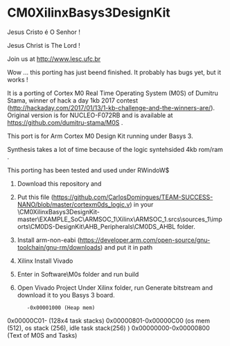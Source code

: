 # CM0XilinxBasys3DesignKit

Jesus Cristo é O Senhor !

Jesus Christ is The Lord !

Join us at http://www.lesc.ufc.br 

Wow ... this porting has just beend finished. It probably has bugs yet, but it works ! 

It is a porting of Cortex M0 Real Time Operating System (M0S) of Dumitru Stama, winner of hack a day 1kb 2017 contest (http://hackaday.com/2017/01/13/1-kb-challenge-and-the-winners-are/). Original version is for NUCLEO-F072RB and is available at https://github.com/dumitru-stama/M0S .

This port is for Arm Cortex M0 Design Kit running under Basys 3.

Synthesis takes a lot of time because of the logic syntehsided 4kb rom/ram .


This porting has been tested and used under RWindoW$

1. Download this repository and
2. Put this file (https://github.com/CarlosDomingues/TEAM-SUCCESS-NANO/blob/master/cortexm0ds_logic.v) in your \CM0XilinxBasys3DesignKit-master\EXAMPLE_SoC\ARMSOC_1\Xilinx\ARMSOC_1.srcs\sources_1\imports\CM0DS-DesignKit\AHB_Peripherals\CM0DS_AHBL folder.

2. Install arm-non-eabi (https://developer.arm.com/open-source/gnu-toolchain/gnu-rm/downloads) and put it in path

3. Xilinx Install Vivado

4. Enter in Software\M0s folder and run build

5. Open Vivado Project Under Xilinx folder, run Generate bitstream and download it to you Basys 3 board.




          -0x00001000 (Heap mem)
0x00000C01-           (128x4 task stacks)
0x00000801-0x00000C00 (os mem (512), os stack (256), idle task stack(256) )
0x00000000-0x00000800 (Text of M0S and Tasks)



